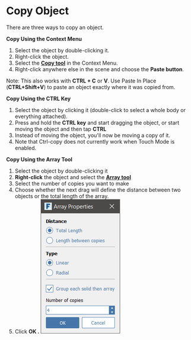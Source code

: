 # Copy Object

There are three ways to copy an object.

**Copy Using the Context Menu**

1. Select the object by double-clicking it.
2. Right-click the object.
3. Select the [**Copy tool**](tilt-array-copy-and-paste.md) in the Context Menu.
4. Right-click anywhere else in the scene and choose the **Paste button**.

Note: This also works with **CTRL + C** or **V**. Use Paste In Place \(**CTRL+Shift+V**\) to paste an object exactly where it was copied from.

**Copy Using the CTRL Key**

1. Select the object by clicking it \(double-click to select a whole body or everything attached\).
2. Press and hold the **CTRL key** and start dragging the object, or start moving the object and then tap **CTRL**
3. Instead of moving the object, you'll now be moving a copy of it.
4. Note that Ctrl-copy does not currently work when Touch Mode is enabled. 

**Copy Using the Array Tool**

1. Select the object by double-clicking it
2. **Right-click** the object and select the [**Array tool**](tilt-array-copy-and-paste.md)
3. Select the number of copies you want to make
4. Choose whether the next drag will define the distance between two objects or the total length of the array.
5. Click **OK .**  ![](../.gitbook/assets/array_properties.png)

